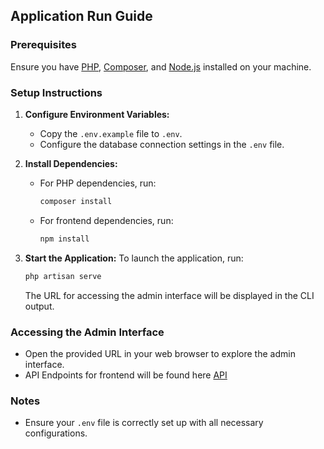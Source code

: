 ## Application Run Guide

### Prerequisites

Ensure you have [PHP](https://www.php.net/), [Composer](https://getcomposer.org/), and [Node.js](https://nodejs.org/) installed on your machine.

### Setup Instructions

1. **Configure Environment Variables:**
   - Copy the `.env.example` file to `.env`.
   - Configure the database connection settings in the `.env` file.

2. **Install Dependencies:**
   - For PHP dependencies, run:
     ```sh
     composer install
     ```
   - For frontend dependencies, run:
     ```sh
     npm install
     ```

3. **Start the Application:**
   To launch the application, run:
   ```sh
   php artisan serve
   ```
   The URL for accessing the admin interface will be displayed in the CLI output.

### Accessing the Admin Interface

- Open the provided URL in your web browser to explore the admin interface.
- API Endpoints for frontend will be found here [API](https://documenter.getpostman.com/view/8119126/2sA3XY6y9D)

### Notes

- Ensure your `.env` file is correctly set up with all necessary configurations.